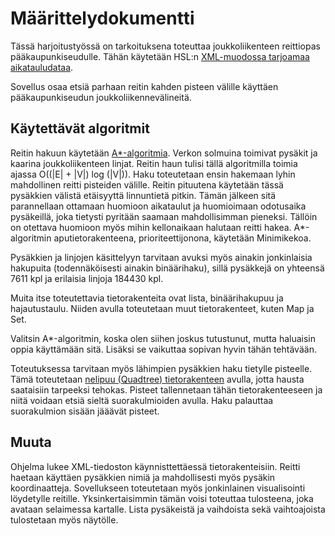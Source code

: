 # Määrittelydokumentti

Tässä harjoitustyössä on tarkoituksena toteuttaa joukkoliikenteen reittiopas pääkaupunkiseudulle. Tähän käytetään HSL:n [XML-muodossa tarjoamaa aikatauludataa](http://developer.reittiopas.fi/pages/en/kalkati.net-xml-database-dump.php).

Sovellus osaa etsiä parhaan reitin kahden pisteen välille käyttäen pääkaupunkiseudun joukkoliikennevälineitä.

## Käytettävät algoritmit
Reitin hakuun käytetään [A*-algoritmia](http://en.wikipedia.org/wiki/A*_search_algorithm). 
Verkon solmuina toimivat pysäkit ja kaarina joukkoliikenteen linjat.
Reitin haun tulisi tällä algoritmilla toimia ajassa O((|E| + |V|) log (|V|)). Haku toteutetaan ensin hakemaan lyhin mahdollinen reitti pisteiden välille. Reitin pituutena käytetään tässä pysäkkien välistä etäisyyttä linnuntietä pitkin.
Tämän jälkeen sitä parannellaan ottamaan huomioon aikataulut ja huomioimaan odotusaika pysäkeillä, joka tietysti pyritään saamaan mahdollisimman pieneksi. Tällöin on otettava huomioon myös mihin kellonaikaan halutaan reitti hakea.
A*-algoritmin aputietorakenteena, prioriteettijonona, käytetään Minimikekoa.

Pysäkkien ja linjojen käsittelyyn tarvitaan avuksi myös ainakin jonkinlaisia hakupuita (todennäköisesti ainakin binäärihaku), sillä pysäkkejä on yhteensä 7611 kpl ja erilaisia linjoja 184430 kpl.

Muita itse toteutettavia tietorakenteita ovat lista, binäärihakupuu ja hajautustaulu. Niiden avulla toteutetaan muut tietorakenteet, kuten Map ja Set.

Valitsin A*-algoritmin, koska olen siihen joskus tutustunut, mutta haluaisin oppia käyttämään sitä. Lisäksi se vaikuttaa sopivan hyvin tähän tehtävään.

Toteutuksessa tarvitaan myös lähimpien pysäkkien haku tietylle pisteelle. Tämä toteutetaan [nelipuu (Quadtree) tietorakenteen](http://en.wikipedia.org/wiki/Quadtree) avulla, jotta hausta saataisiin tarpeeksi tehokas. Pisteet tallennetaan tähän tietorakenteeseen ja niitä voidaan etsiä sieltä suorakulmioiden avulla. Haku palauttaa suorakulmion sisään jääävät pisteet.

## Muuta
Ohjelma lukee XML-tiedoston käynnisttettäessä tietorakenteisiin. Reitti haetaan käyttäen pysäkkien nimiä ja mahdollisesti myös pysäkin koordinaatteja.
Sovellukseen toteutetaan myös jonkinlainen visualisointi löydetylle reitille. Yksinkertaisimmin tämän voisi toteuttaa tulosteena, joka avataan selaimessa kartalle. Lista pysäkeistä ja vaihdoista sekä vaihtoajoista tulostetaan myös näytölle.
